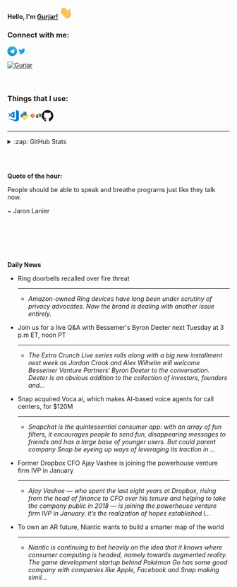 #### Hello, I'm [Gurjar!](https://GurjarKing.github.io) <img src="https://raw.githubusercontent.com/ABSphreak/ABSphreak/master/gifs/Hi.gif" width="30px"></h2>


### Connect with me:

[<img align="left" alt="Gurjar | Telegram" width="22px" src="https://raw.githubusercontent.com/github/explore/80688e429a7d4ef2fca1e82350fe8e3517d3494d/topics/telegram/telegram.png" />][Telegram]
[<img align="left" alt="Gurjar | Twitter" width="22px" src="https://raw.githubusercontent.com/github/explore/80688e429a7d4ef2fca1e82350fe8e3517d3494d/topics/twitter/twitter.png" />][Twitter]
<br >
<br >
<a href="https://github.com/GurjarKing"><img src="https://komarev.com/ghpvc/?username=GurjarKing" alt="Gurjar" /></a> <br />
<br />
<br />
<!-- <br >

![](https://visitor-badge.glitch.me/badge?page_id=GurjarKing)

<br /> -->

### Things that I use:

[<img align="left" alt="Visual Studio Code" width="26px" src="https://raw.githubusercontent.com/github/explore/80688e429a7d4ef2fca1e82350fe8e3517d3494d/topics/visual-studio-code/visual-studio-code.png" />][VSCode]
[<img align="left" alt="Python" width="26px" src="https://raw.githubusercontent.com/github/explore/80688e429a7d4ef2fca1e82350fe8e3517d3494d/topics/python/python.png" />][Python]
[<img align="left" alt="Git" width="26px" src="https://raw.githubusercontent.com/github/explore/80688e429a7d4ef2fca1e82350fe8e3517d3494d/topics/git/git.png" />][Git]
[<img align="left" alt="GitHub" width="26px" src="https://raw.githubusercontent.com/github/explore/78df643247d429f6cc873026c0622819ad797942/topics/github/github.png" />][Github]

<br />
<br />

---
<details>
  <summary>:zap: GitHub Stats</summary>

<img align="left" alt="Gurjar's Github Stats" src="https://github-readme-stats.vercel.app/api?username=GurjarKing&show_icons=true&hide_border=true&count_private=true&include_all_commit=true&theme=algolia" />

</details>

<!-- ### 🔔 My latest tweet
<a href="https://twitter.com/Gurjar_King43" target="_blank">
	<img src="https://github.com/GurjarKing/GurjarKing/raw/master/tweet.png" width="70%" align="center" alt="Click to view on Twitter" title="My latest tweet, as an image"/>
</a> -->
<br>

<pre>

</pre>

**Quote of the hour:**

People should be able to speak and breathe programs just like they talk now.

~ Jaron Lanier
<pre>

</pre>
<br>
<pre>


</pre>
<strong>Daily News</strong>
  
  - Ring doorbells recalled over fire threat
     <hr/>
     
      - *Amazon-owned Ring devices have long been under scrutiny of privacy advocates. Now the brand is dealing with another issue entirely.*
     
  - Join us for a live Q&A with Bessemer's Byron Deeter next Tuesday at 3 p.m ET, noon PT
      <hr/>
      
      - *The Extra Crunch Live series rolls along with a big new installment next week as Jordan Crook and Alex Wilhelm will welcome Bessemer Venture Partners‘ Byron Deeter to the conversation. Deeter is an obvious addition to the collection of investors, founders and…*
      
  - Snap acquired Voca.ai, which makes AI-based voice agents for call centers, for $120M
      <hr/>
      
      - *Snapchat is the quintessential consumer app: with an array of fun filters, it encourages people to send fun, disappearing messages to friends and has a large base of younger users. But could parent company Snap be eyeing up ways of leveraging its traction in …*
      
  - Former Dropbox CFO Ajay Vashee is joining the powerhouse venture firm IVP in January
      <hr/>
      
      - *Ajay Vashee — who spent the last eight years at Dropbox, rising from the head of finance to CFO over his tenure and helping to take the company public in 2018 — is joining the powerhouse venture firm IVP in January. it’s the realization of hopes established l…*
       
  - To own an AR future, Niantic wants to build a smarter map of the world
      <hr/>
       
       - *Niantic is continuing to bet heavily on the idea that it knows where consumer computing is headed, namely towards augmented reality. The game development startup behind Pokémon Go has some good company with companies like Apple, Facebook and Snap making simil…*
      

<br />

[VSCode]: https://code.visualstudio.com/
[Python]: https://www.python.org/
[Git]: https://git-scm.com/
[Github]: https://github.com/
[Telegram]: https://t.me/Gurjar_King/
[Twitter]: https://twitter.com/Gurjar_King43/
